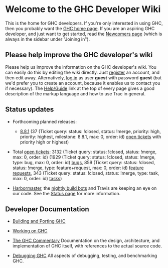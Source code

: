 # Welcome to the GHC Developer Wiki



This is the home for GHC developers. If you're only interested in using GHC,
then you probably want the [
GHC home page](http://www.haskell.org/ghc). If you are an aspiring GHC developer,
and just want to get started, read the [Newcomers page](newcomers) (which is always in the
sidebar under "Joining in").


## Please help improve the GHC developer's wiki



Please help us improve the information on the GHC developer's wiki. You can easily do this by editing the wiki directly. Just [
register](https://ghc.haskell.org/trac/ghc/register) an account, and then edit away. Alternatively, [
log in](https://ghc.haskell.org/trac/ghc/login) as user **guest** with password **guest** (but we'd prefer you to create an account, because it enables us to contact you if necessary). The [
Help/Guide](https://ghc.haskell.org/trac/ghc/wiki/TracGuide) link at the top of every page gives a good description of the markup language and how to use Trac in general.


## Status updates


- Forthcoming planned releases:

  - [8.8.1](status/gh-c-8.8.1) (37 (Ticket query: status: !closed,
    status: !merge, priority: high, priority: highest, milestone: 8.8.1, max: 0,
    order: id) [
    open tickets](https://ghc.haskell.org/trac/ghc/query?status=!closed&priority=high&priority=highest&milestone=8.8.1&order=priority) with priority high or highest) 

- Total [
  open tickets](https://ghc.haskell.org/trac/ghc/query?status=!closed&order=priority): 3132
  (Ticket query: status: !closed, status: !merge, max: 0, order: id) (1929
  (Ticket query: status: !closed, status: !merge, type: bug, max: 0,
  order: id) [
  bugs](https://ghc.haskell.org/trac/ghc/query?status=!closed&order=priority&type=bug), 859
  (Ticket query: status: !closed, status: !merge, type: feature+request, max: 0,
  order: id) [
  feature requests](https://ghc.haskell.org/trac/ghc/query?status=!closed&order=priority&type=feature+request), 343
  (Ticket query: status: !closed, status: !merge, type: task, max: 0,
  order: id) [
  tasks](https://ghc.haskell.org/trac/ghc/query?status=!closed&order=priority&type=task)) 

- [ Harbormaster](https://phabricator.haskell.org/diffusion/GHC/history/), the [
  nightly build bots](http://haskell.inf.elte.hu/builders/) and Travis [](http://travis-ci.org/ghc/ghc/builds)  are keeping an eye on our code. See the [Status page](status) for more information. 

## Developer Documentation


- [Building and Porting GHC](building)

- [Working on GHC ](working-conventions)

- [The GHC Commentary](commentary)
  Documentation on the design, architecture, and implementation of GHC itself, with references to the actual source code. 

- [Debugging GHC](debugging)
  All aspects of debugging, testing, and benchmarking GHC. 
